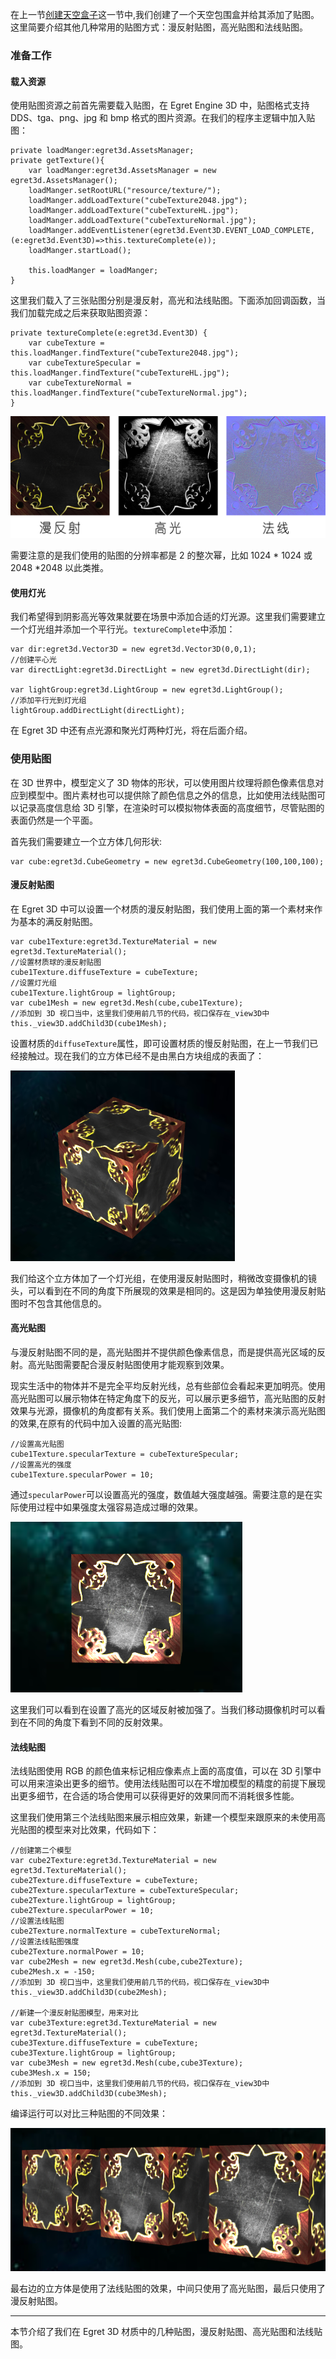 在上一节[创建天空盒子](http://edn.egret.com/cn/docs/page/832)这一节中,我们创建了一个天空包围盒并给其添加了贴图。这里简要介绍其他几种常用的贴图方式：漫反射贴图，高光贴图和法线贴图。

### 准备工作

#### 载入资源

使用贴图资源之前首先需要载入贴图，在 Egret Engine 3D 中，贴图格式支持 DDS、tga、png、jpg 和 bmp 格式的图片资源。在我们的程序主逻辑中加入贴图：

```
private loadManger:egret3d.AssetsManager;
private getTexture(){
    var loadManger:egret3d.AssetsManager = new egret3d.AssetsManager();
    loadManger.setRootURL("resource/texture/");
    loadManger.addLoadTexture("cubeTexture2048.jpg");
    loadManger.addLoadTexture("cubeTextureHL.jpg");
    loadManger.addLoadTexture("cubeTextureNormal.jpg");
    loadManger.addEventListener(egret3d.Event3D.EVENT_LOAD_COMPLETE,(e:egret3d.Event3D)=>this.textureComplete(e));
    loadManger.startLoad();

    this.loadManger = loadManger;
}
```

这里我们载入了三张贴图分别是漫反射，高光和法线贴图。下面添加回调函数，当我们加载完成之后来获取贴图资源：

```
private textureComplete(e:egret3d.Event3D) {
    var cubeTexture = this.loadManger.findTexture("cubeTexture2048.jpg");
    var cubeTextureSpecular = this.loadManger.findTexture("cubeTextureHL.jpg");
    var cubeTextureNormal = this.loadManger.findTexture("cubeTextureNormal.jpg");
}
```

![](56a883ee818ca.png)

需要注意的是我们使用的贴图的分辨率都是 2 的整次幂，比如 1024 * 1024 或 2048 *2048 以此类推。

#### 使用灯光

我们希望得到阴影高光等效果就要在场景中添加合适的灯光源。这里我们需要建立一个灯光组并添加一个平行光。`textureComplete`中添加：

```
var dir:egret3d.Vector3D = new egret3d.Vector3D(0,0,1);
//创建平心光
var directLight:egret3d.DirectLight = new egret3d.DirectLight(dir);

var lightGroup:egret3d.LightGroup = new egret3d.LightGroup();
//添加平行光到灯光组
lightGroup.addDirectLight(directLight);
```

在 Egret 3D 中还有点光源和聚光灯两种灯光，将在后面介绍。

### 使用贴图

在 3D 世界中，模型定义了 3D 物体的形状，可以使用图片纹理将颜色像素信息对应到模型中。图片素材也可以提供除了颜色信息之外的信息，比如使用法线贴图可以记录高度信息给 3D 引擎，在渲染时可以模拟物体表面的高度细节，尽管贴图的表面仍然是一个平面。

首先我们需要建立一个立方体几何形状:

```
var cube:egret3d.CubeGeometry = new egret3d.CubeGeometry(100,100,100);
```

#### 漫反射贴图

在 Egret 3D 中可以设置一个材质的漫反射贴图，我们使用上面的第一个素材来作为基本的满反射贴图。

```
var cube1Texture:egret3d.TextureMaterial = new egret3d.TextureMaterial();
//设置材质球的漫反射贴图
cube1Texture.diffuseTexture = cubeTexture;
//设置灯光组
cube1Texture.lightGroup = lightGroup;
var cube1Mesh = new egret3d.Mesh(cube,cube1Texture);
//添加到 3D 视口当中，这里我们使用前几节的代码，视口保存在_view3D中
this._view3D.addChild3D(cube1Mesh);
```

设置材质的`diffuseTexture`属性，即可设置材质的慢反射贴图，在上一节我们已经接触过。现在我们的立方体已经不是由黑白方块组成的表面了：

![](56a883ef07e18.png)

我们给这个立方体加了一个灯光组，在使用漫反射贴图时，稍微改变摄像机的镜头，可以看到在不同的角度下所展现的效果是相同的。这是因为单独使用漫反射贴图时不包含其他信息的。

#### 高光贴图

与漫反射贴图不同的是，高光贴图并不提供颜色像素信息，而是提供高光区域的反射。高光贴图需要配合漫反射贴图使用才能观察到效果。

现实生活中的物体并不是完全平均反射光线，总有些部位会看起来更加明亮。使用高光贴图可以展示物体在特定角度下的反光，可以展示更多细节，高光贴图的反射效果与光源，摄像机的角度都有关系。我们使用上面第二个的素材来演示高光贴图的效果,在原有的代码中加入设置的高光贴图:

```
//设置高光贴图
cube1Texture.specularTexture = cubeTextureSpecular;
//设置高光的强度
cube1Texture.specularPower = 10;
```

通过`specularPower`可以设置高光的强度，数值越大强度越强。需要注意的是在实际使用过程中如果强度太强容易造成过曝的效果。

![](56a883ef786a7.png)

这里我们可以看到在设置了高光的区域反射被加强了。当我们移动摄像机时可以看到在不同的角度下看到不同的反射效果。

#### 法线贴图

法线贴图使用 RGB 的颜色值来标记相应像素点上面的高度值，可以在 3D 引擎中可以用来渲染出更多的细节。使用法线贴图可以在不增加模型的精度的前提下展现出更多细节，在合适的场合使用可以获得更好的效果同而不消耗很多性能。

这里我们使用第三个法线贴图来展示相应效果，新建一个模型来跟原来的未使用高光贴图的模型来对比效果，代码如下：

```
//创建第二个模型
var cube2Texture:egret3d.TextureMaterial = new egret3d.TextureMaterial();
cube2Texture.diffuseTexture = cubeTexture;
cube2Texture.specularTexture = cubeTextureSpecular;
cube2Texture.lightGroup = lightGroup;
cube2Texture.specularPower = 10;
//设置法线贴图
cube2Texture.normalTexture = cubeTextureNormal;
//设置法线贴图强度
cube2Texture.normalPower = 10;
var cube2Mesh = new egret3d.Mesh(cube,cube2Texture);
cube2Mesh.x = -150;
//添加到 3D 视口当中，这里我们使用前几节的代码，视口保存在_view3D中
this._view3D.addChild3D(cube2Mesh);

//新建一个漫反射贴图模型，用来对比
var cube3Texture:egret3d.TextureMaterial = new egret3d.TextureMaterial();
cube3Texture.diffuseTexture = cubeTexture;
cube3Texture.lightGroup = lightGroup;
var cube3Mesh = new egret3d.Mesh(cube,cube3Texture);
cube3Mesh.x = 150;
//添加到 3D 视口当中，这里我们使用前几节的代码，视口保存在_view3D中
this._view3D.addChild3D(cube3Mesh);
```

编译运行可以对比三种贴图的不同效果：

![](56a883f0559d5.png)

最右边的立方体是使用了法线贴图的效果，中间只使用了高光贴图，最后只使用了漫反射贴图。

----

本节介绍了我们在 Egret 3D 材质中的几种贴图，漫反射贴图、高光贴图和法线贴图。

